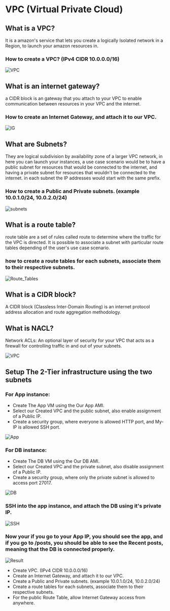 # VPC (Virtual Private Cloud)

## What is a VPC?
It is a amazon's service that lets you create a logically Isolated network in a Region, to launch your amazon resources in.

### How to create a VPC? (IPv4 CIDR 10.0.0.0/16)

![VPC](GIF/../GIFs/VPC.gif)



## What is an internet gateway?
a CIDR block is an gateway that you attach to your VPC to enable communication between resources in your VPC and the internet.

### How to create an Internet Gateway, and attach it to our VPC.

![IG](GIF/../GIFs/IG.gif)



## What are Subnets?
They are logical subdivision by availability zone of a larger VPC network, in here you can launch your instances, a use case scenario would be to have a public subnet for resources that would be connected to the internet, and having a private subnet for resources that wouldn't be connected to the internet. in each subnet the IP addresses would start with the same prefix.

### How to create a Public and Private subnets. (example 10.0.1.0/24, 10.0.2.0/24)

![subnets](GIF/../GIFs/subnets.gif)



## What is a route table? 
route table are a set of rules called route to determine where the traffic for the VPC is directed. It is possible to associate a subnet with particular route tables depending of the user's use case scenario.

### how to create a route tables for each subnets, associate them to their respective subnets.

![Route_Tables](GIF/../GIFs/Route_Tables.gif)



## What is a CIDR block?
A CIDR block (Classless Inter-Domain Routing) is an internet protocol address allocation and route aggregation methodology.

## What is NACL?
Network ACLs: An optional layer of security for your VPC that acts as a firewall for controlling traffic in and out of your subnets.



![VPC](VPC.png)

## Setup The 2-Tier infrastructure using the two subnets
### For App instance:
- Create The App VM using the Our App AMI.
- Select our Created VPC and the public subnet, also enable assignment of a Public IP.
- Create a security group, where everyone is allowed HTTP port, and My-IP is allowed SSH port.

![App](GIF/../GIFs/Create_App_instance.gif)



### For DB instance:
- Create The DB VM using the Our DB AMI.
- Select our Created VPC and the private subnet, also disable assignment of a Public IP.
- Create a security group, where only the private subnet is allowed to access port 27017.

![DB](GIF/../GIFs/Create_DB_instance.gif)



### SSH into the app instance, and attach the DB using it's private IP.

![SSH](GIF/../GIFs/Connecting_App_to_DB.gif)



### Now your if you go to your App IP, you should see the app, and if you go to /posts, you should be able to see the Recent posts, meaning that the DB is connected properly.

![Result](GIF/../GIFs/Result.gif)




- Create VPC. (IPv4 CIDR 10.0.0.0/16)
- Create an Internet Gateway, and attach it to our VPC.
- Create a Public and Private subnets. (example 10.0.1.0/24, 10.0.2.0/24)
- Create a route tables for each subnets, associate them to their respective subnets.
- For the public Route Table, allow Internet Gateway access from anywhere.